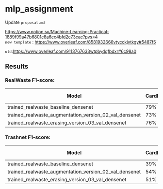 # mlp_assignment

Update `proposal.md`

https://www.notion.so/Machine-Learning-Practical-1889f99a47b6801c8a6cc4bfd2c73cac?pvs=4  <br>
`new template` : https://www.overleaf.com/8581932666vtycckjvtkgy#5487f5 <br>

`old`:https://www.overleaf.com/9113767633wtpbydgfbdxr#6c98a0

## Results

### RealWaste F1-score:
| Model         | Cardboard | Glass | Metal | Paper | Plastic | Trash | Total Accuracy
|--------------|----------|-----------|--------|----------|----------|----------|----------|
|trained_realwaste_baseline_densenet |	79%|	86%|	83%|	79%|	82%|	80%|82%|
|trained_realwaste_augmentation_version_02_val_densenet|	73%|	75%|	77%|	74%|	71%|	69%| 73%|
|trained_realwaste_erasing_version_03_val_densenet|	76%|	76%|	77%|	72%|	67%|	69%| 73%|


### Trashnet F1-score:
| Model         | Cardboard | Glass | Metal | Paper | Plastic | Trash | Total Accuracy
|--------------|----------|-----------|--------|----------|----------|----------|----------|
|trained_realwaste_baseline_densenet|	39%|	41%|	52%|	58%|	32%|	1%| 44%|
|trained_realwaste_augmentation_version_02_val_densenet|	54%|	56%|	63%|	67%|	23%|	5%| 54%|
|trained_realwaste_erasing_version_03_val_densenet|	51%|	44%|	57%|	55%|	45%|	5%| 49%|
